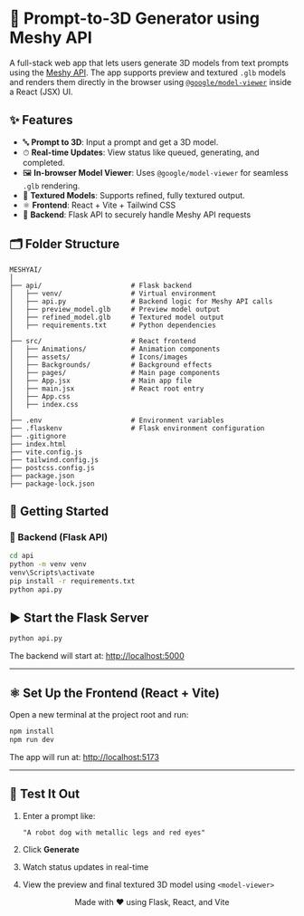 # 🧠 Prompt-to-3D Generator using Meshy API

A full-stack web app that lets users generate 3D models from text prompts using the [Meshy API](https://meshy.ai). The app supports preview and textured `.glb` models and renders them directly in the browser using [`@google/model-viewer`](https://www.npmjs.com/package/@google/model-viewer) inside a React (JSX) UI.

## ✨ Features

- 🔤 **Prompt to 3D**: Input a prompt and get a 3D model.
- ⏱ **Real-time Updates**: View status like queued, generating, and completed.
- 🖼 **In-browser Model Viewer**: Uses `@google/model-viewer` for seamless `.glb` rendering.
- 🧵 **Textured Models**: Supports refined, fully textured output.
- ⚛️ **Frontend**: React + Vite + Tailwind CSS  
- 🐍 **Backend**: Flask API to securely handle Meshy API requests

## 🗂 Folder Structure

```
MESHYAI/
│
├── api/                      # Flask backend
│   ├── venv/                 # Virtual environment
│   ├── api.py                # Backend logic for Meshy API calls
│   ├── preview_model.glb     # Preview model output
│   ├── refined_model.glb     # Textured model output
│   ├── requirements.txt      # Python dependencies
│
├── src/                      # React frontend
│   ├── Animations/           # Animation components
│   ├── assets/               # Icons/images
│   ├── Backgrounds/          # Background effects
│   ├── pages/                # Main page components
│   ├── App.jsx               # Main app file
│   ├── main.jsx              # React root entry
│   ├── App.css
│   ├── index.css
│
├── .env                      # Environment variables
├── .flaskenv                 # Flask environment configuration
├── .gitignore
├── index.html
├── vite.config.js
├── tailwind.config.js
├── postcss.config.js
├── package.json
├── package-lock.json
```

## 🚀 Getting Started

### 🔧 Backend (Flask API)

```bash
cd api
python -m venv venv
venv\Scripts\activate
pip install -r requirements.txt
python api.py
```
## ▶️ Start the Flask Server

```bash
python api.py
```

The backend will start at: [http://localhost:5000](http://localhost:5000)

---

## ⚛️ Set Up the Frontend (React + Vite)

Open a new terminal at the project root and run:

```bash
npm install
npm run dev
```

The app will run at: [http://localhost:5173](http://localhost:5173)

---

## 🧪 Test It Out

1. Enter a prompt like:
   ```
   "A robot dog with metallic legs and red eyes"
   ```

2. Click **Generate**

3. Watch status updates in real-time

4. View the preview and final textured 3D model using `<model-viewer>`

   

<p align="center">
  Made with ❤️ using Flask, React, and Vite  
</p>

